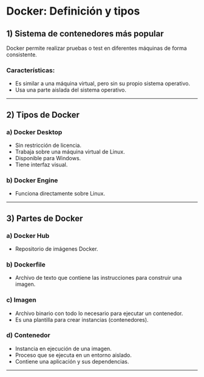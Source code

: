 # Docker: Definición y tipos

## 1) Sistema de contenedores más popular
Docker permite realizar pruebas o test en diferentes máquinas de forma consistente.

### Características:
- Es similar a una máquina virtual, pero sin su propio sistema operativo.
- Usa una parte aislada del sistema operativo.

---

## 2) Tipos de Docker

### a) Docker Desktop
- Sin restricción de licencia.
- Trabaja sobre una máquina virtual de Linux.
- Disponible para Windows.
- Tiene interfaz visual.

### b) Docker Engine
- Funciona directamente sobre Linux.

---

## 3) Partes de Docker

### a) Docker Hub
- Repositorio de imágenes Docker.

### b) Dockerfile
- Archivo de texto que contiene las instrucciones para construir una imagen.

### c) Imagen
- Archivo binario con todo lo necesario para ejecutar un contenedor.
- Es una plantilla para crear instancias (contenedores).

### d) Contenedor
- Instancia en ejecución de una imagen.
- Proceso que se ejecuta en un entorno aislado.
- Contiene una aplicación y sus dependencias.

---